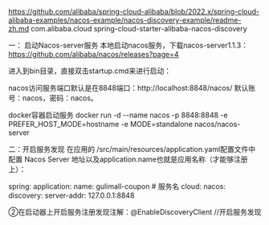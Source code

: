 
https://github.com/alibaba/spring-cloud-alibaba/blob/2022.x/spring-cloud-alibaba-examples/nacos-example/nacos-discovery-example/readme-zh.md
 <dependency>
     <groupId>com.alibaba.cloud</groupId>
     <artifactId>spring-cloud-starter-alibaba-nacos-discovery</artifactId>
 </dependency>


一： 启动Nacos-server服务
本地启动nacos服务，下载nacos-server1.1.3：https://github.com/alibaba/nacos/releases?page=4

进入到bin目录，直接双击startup.cmd来进行启动：

nacos访问服务端口默认是在8848端口：http://localhost:8848/nacos/    默认账号：nacos，密码：nacos。



  docker容器启动服务
docker run -d --name nacos -p 8848:8848 -e PREFER_HOST_MODE=hostname -e MODE=standalone nacos/nacos-server

二：开启服务发现
在应用的 /src/main/resources/application.yaml配置文件中配置 Nacos Server 地址以及application.name也就是应用名称（才能够注册上）：

spring:
  application:
    name: gulimall-coupon   # 服务名
  cloud:
   nacos:
    discovery:
      server-addr: 127.0.0.1:8848


②在启动器上开启服务注册发现注解：@EnableDiscoveryClient //开启服务发现

